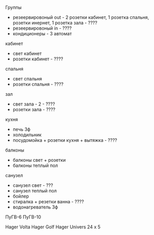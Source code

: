 Группы 
* резеервировоный out - 2 розетки кабинет, 1 розетка спальня, розетки инернет, 1 розетка зала - ???? 
* резеервировоный in - ???? 
* кондиционеры - 3 автомат

кабинет
* свет кабинет
* розетки кабинет - ????

спальня
* свет спальня 
* розетки спальня - ????

зал
* свет зала - 2 - ????
* розетки зала - ????

кухня
* печь 3ф
* холодильник
* посудомойка + розетки кухня + вытяжка - ???? 

балконы
* балконы свет + розетки
* балконы теплый пол

санузел
* санузел свет - ???
* санузел теплый пол
* бойлер
* стиралка + резетки ванна - ???? 
* водонагреватель 3ф



ПуГВ-6
ПуГВ-10

Hager Volta 
Hager Golf
Hager Univers 24 x 5